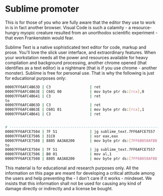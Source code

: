 # Sublime promoter

This is for those of you who are fully aware that the editor they use to work in is in fact another browser. Visual Code is such a calamity - a resource-hungry myopic creature resulted from an unorthodox scientific experiment - that even Frankenstein would fear. 

Sublime Text is a native sophisticated text editor for code, markup and prose. You'll love the slick user interface, and extraordinary features. When your workstation needs all the power and resources available for heavy compilation and background processing, another chrome opened (that identifies as a text editor) is a nightmare (that is if you use chrome - another monster).
Sublime is free for personal use. That is why the following is just for educational purposes only:

```bash
00007FF6AFC4B63D | C3                  | ret                                                  |
00007FF6AFC4B63E | C601 00             | mov byte ptr ds:[rcx],0                              |
00007FF6AFC4B641 | C3                  | ret                                                  |
to
00007FF6AFC4B63D | C3                  | ret                                                  |
00007FF6AFC4B63E | C601 01             | mov byte ptr ds:[rcx],1                              | <-
00007FF6AFC4B641 | C3                  | ret                                                  |


# ---------------------------------------------------------------------------------------------
00007FF6AFCE7504 | 7F 51               | jg sublime_text.7FF6AFCE7557                         |
00007FF6AFCE7506 | 31C0                | xor eax,eax                                          |
00007FF6AFCE7508 | 8805 AA3A8200       | mov byte ptr ds:[7FF6B050AFB8],al                    |
to
00007FF6AFCE7504 | 7F 51               | jg sublime_text.7FF6AFCE7557                         |
00007FF6AFCE7506 | B0 01               | mov al,1                                             |
00007FF6AFCE7508 | 8805 AA3A8200       | mov byte ptr ds:[7FF6B050AFB8],al                    |
``` 

This material is for educational and research purposes only. All the information on this page are meant for developing a critical attitude among the users and help preventing the - I don't care if it works - mindeset. We insists that this information shall not be used for causing any kind of damage directly or indirectly and a license be bought.